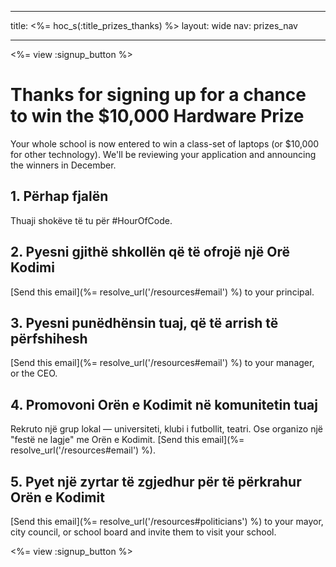 * * *

title: <%= hoc_s(:title_prizes_thanks) %> layout: wide nav: prizes_nav

* * *

<%= view :signup_button %>

# Thanks for signing up for a chance to win the $10,000 Hardware Prize

Your whole school is now entered to win a class-set of laptops (or $10,000 for other technology). We'll be reviewing your application and announcing the winners in December.

## 1. Përhap fjalën

Thuaji shokëve të tu për #HourOfCode.

## 2. Pyesni gjithë shkollën që të ofrojë një Orë Kodimi

[Send this email](%= resolve_url('/resources#email') %) to your principal.

## 3. Pyesni punëdhënsin tuaj, që të arrish të përfshihesh

[Send this email](%= resolve_url('/resources#email') %) to your manager, or the CEO.

## 4. Promovoni Orën e Kodimit në komunitetin tuaj

Rekruto një grup lokal — universiteti, klubi i futbollit, teatri. Ose organizo një "festë ne lagje" me Orën e Kodimit. [Send this email](%= resolve_url('/resources#email') %).

## 5. Pyet një zyrtar të zgjedhur për të përkrahur Orën e Kodimit

[Send this email](%= resolve_url('/resources#politicians') %) to your mayor, city council, or school board and invite them to visit your school.

<%= view :signup_button %>
